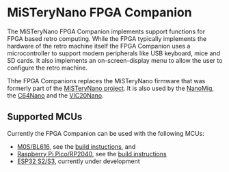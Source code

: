 # MiSTeryNano FPGA Companion

The MiSTeryNano FPGA Companion implements support functions for FPGA
based retro computing. While the FPGA typically implements the
hardware of the retro machine itself the FPGA Companion uses a
microcontroller to support modern peripherals like USB keyboard, mice
and SD cards. It also implements an on-screen-display menu to allow
the user to configure the retro machine.

Thhe FPGA Companions replaces the MiSTeryNano firmware that was
formerly part of the [MiSTeryNano
project](https://github.com/harbaum/MiSTeryNano). It is also
used by the [NanoMig](https://github.com/harbaum/nanomig), the
[C64Nano](https://github.com/vossstef/tang_nano_20k_c64) and the
[VIC20Nano](https://github.com/vossstef/VIC20Nano).

## Supported MCUs

Currently the FPGA Companion can be used with the following MCUs:

 - [M0S/BL616](https://wiki.sipeed.com/hardware/en/maixzero/m0s/m0s.html), see the [build instuctions](src/bl616), and
 - [Raspberry Pi Pico/RP2040](https://www.raspberrypi.com/documentation/microcontrollers/raspberry-pi-pico.html), see the [build instructions](src/rp2040)
 - [ESP32 S2/S3](https://www.espressif.com/en/products/socs/esp32-s2), currently under development
 